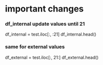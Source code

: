 # important changes

### df_internal update values until 21 
df_internal = test.iloc[:, :21]
df_internal.head()

### same for external values
df_external = test.iloc[:, 21:]
df_external.head()